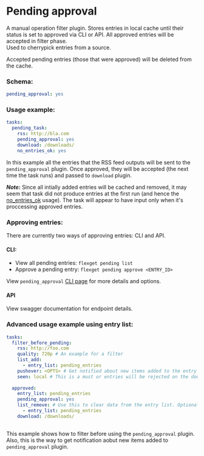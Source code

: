 # Pending approval
A manual operation filter plugin. Stores entries in local cache until their status is set to approved via CLI or API. All approved entries will be accepted in filter phase.  
Used to cherrypick entries from a source.

Accepted pending entries (those that were approved) will be deleted from the cache.

### Schema:
```yaml
pending_approval: yes
```

### Usage example:

```yaml
tasks:
  pending_task:
    rss: http://bla.com
    pending_approval: yes
    download: /downloads/
    no_entries_ok: yes
```
In this example all the entries that the RSS feed outputs will be sent to the `pending_approval` plugin. Once approved, they will be accepted (the next time the task runs) and passed to `download` plugin.

*****Note:***** Since all intially added entries will be cached and removed, it may seem that task did not produce entries at the first run (and hence the [no_entries_ok](/Plugins/no_entries_ok) usage). The task will appear to have input only when it's proccessing approved entries.

### Approving entries:

There are currently two ways of approving entries: CLI and API.

####  CLI:
- View all pending entries: `flexget pending list`  
- Approve a pending entry: `flexget pending approve <ENTRY_ID>`  

View `pending_approval` [CLI page](/CLI/pending_approval) for more details and options.

#### API

View swagger documentation for endpoint details.

### Advanced usage example using entry list:
```yaml
tasks:
  filter_before_pending:
    rss: http://foo.com
    quality: 720p # An example for a filter
    list_add:
      - entry_list: pending_entries
    pushover: <OPTS> # Get notified about new items added to the entry list
    seen: local # This is a must or entries will be rejected on the download task
  
  approved:
    entry_list: pending_entries
    pending_approval: yes
    list_remove: # Use this to clear data from the entry list. Optional
      - entry_list: pending_entries
    download: /downloads/
      
```
This example shows how to filter before using the `pending_approval` plugin. Also, this is the way to get notification aobut new items added to `pending_approval` plugin.
  
  




